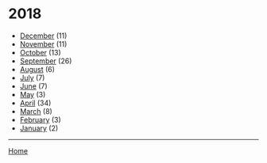 # 2018

  * [December](./2018-12.md) (11)
  * [November](./2018-11.md) (11)
  * [October](./2018-10.md) (13)
  * [September](./2018-09.md) (26)
  * [August](./2018-08.md) (6)
  * [July](./2018-07.md) (7)
  * [June](./2018-06.md) (7)
  * [May](./2018-05.md) (3)
  * [April](./2018-04.md) (34)
  * [March](./2018-03.md) (8)
  * [February](./2018-02.md) (3)
  * [January](./2018-01.md) (2)

----

[Home](../)
